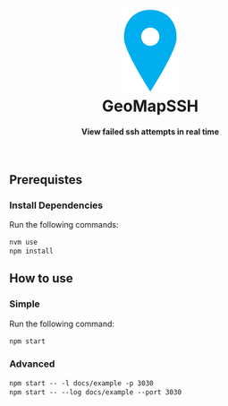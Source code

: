 <h1 align="center"
  <a href="https://github.com/egladman/GeoMapSSH"><img src="docs/img/marker.svg" alt="GeoMapSSH" height="150"></a>
  <br>
  GeoMapSSH
  <br>
</h1>

<h4 align="center">View failed ssh attempts in real time</h4>

<br>

## Prerequistes

### Install Dependencies

Run the following commands:
```
nvm use
npm install
```

## How to use

### Simple

Run the following command:
```
npm start
```

### Advanced

```
npm start -- -l docs/example -p 3030
npm start -- --log docs/example --port 3030
```

